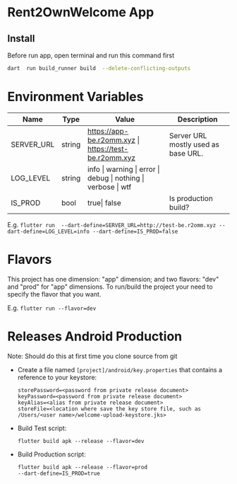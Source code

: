 # Rent2OwnWelcome App


## Install
Before run app, open terminal and run this command first
```bash
dart  run build_runner build  --delete-conflicting-outputs
```


# Environment Variables

| Name | Type | Value | Description |  
|--|--|--|--|  
| SERVER_URL | string | https://app-be.r2omm.xyz \| https://test-be.r2omm.xyz | Server URL mostly used as base URL. |
| LOG_LEVEL | string | info \| warning \| error \| debug \| nothing \| verbose \| wtf | |
| IS_PROD | bool | true\| false| Is production build? |

E.g.
`flutter run  --dart-define=SERVER_URL=http://test-be.r2omm.xyz --dart-define=LOG_LEVEL=info --dart-define=IS_PROD=false`

# Flavors
This project has one dimension: "app" dimension; and two flavors: "dev" and "prod" for "app" dimensions. To run/build the project your need to specify the flavor that you want.

E.g. `flutter run --flavor=dev`


# Releases Android Production
Note: Should do this at first time you clone source from git
- Create a file named `[project]/android/key.properties` that contains a reference to your keystore:
    ```properties
    storePassword=<password from private release document>
    keyPassword=<password from private release document>
    keyAlias=<alias from private release document>
    storeFile=<location where save the key store file, such as /Users/<user name>/welcome-upload-keystore.jks>
    ```

- Build Test script:
    ```shell
    flutter build apk --release --flavor=dev
    ```
    
- Build Production script:
    ```shell
    flutter build apk --release --flavor=prod 
    --dart-define=IS_PROD=true 
    ```
